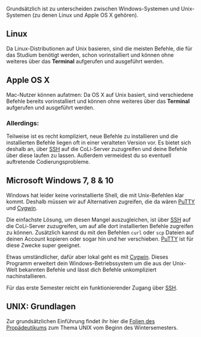Grundsätzlich ist zu unterscheiden zwischen Windows-Systemen und Unix-Systemen (zu denen Linux und Apple OS X gehören).


## Linux

Da Linux-Distributionen auf Unix basieren, sind die meisten Befehle, die für das Studium benötigt werden, schon vorinstalliert und können ohne weiteres über das **Terminal** aufgerufen und ausgeführt werden. 


## Apple OS X
 
Mac-Nutzer können aufatmen: Da OS X auf Unix basiert, sind verschiedene Befehle bereits vorinstalliert und können ohne weiteres über das **Terminal** aufgerufen und ausgeführt werden. 

### Allerdings:

Teilweise ist es recht kompliziert, neue Befehle zu installieren und die installierten Befehle liegen oft in einer veralteten Version vor. Es bietet sich deshalb an, über [SSH](../1x1/ssh.html) auf die CoLi-Server zuzugreifen und deine Befehle über diese laufen zu lassen. Außerdem vermeidest du so eventuell auftretende Codierungsprobleme. 


## Microsoft Windows 7, 8 &amp; 10

Windows hat leider keine vorinstallierte Shell, die mit Unix-Befehlen klar kommt. Deshalb müssen wir auf Alternativen zugreifen, die da wären [PuTTY](http://www.chiark.greenend.org.uk/~sgtatham/putty/download.html) und [Cygwin](https://www.cygwin.com/).


Die einfachste Lösung, um diesen Mangel auszugleichen, ist über [SSH](../1x1/ssh.html) auf die CoLi-Server zuzugreifen, um auf alle dort installierten Befehle zugreifen zu können. Zusätzlich kannst du mit den Befehlen `curl` oder `scp` Dateien auf deinen Account kopieren oder sogar hin und her verschieben. [PuTTY](http://www.chiark.greenend.org.uk/~sgtatham/putty/download.html) ist für diese Zwecke super geeignet. 

Etwas umständlicher, dafür aber lokal geht es mit [Cygwin](https://www.cygwin.com/). Dieses Programm erweitert dein Windows-Betriebssystem um die aus der Unix-Welt bekannten Befehle und lässt dich Befehle unkompliziert nachinstallieren. 

Für das erste Semester reicht ein funktionierender Zugang über [SSH](../1x1/ssh.html).


## UNIX: Grundlagen

Zur grundsätzlichen Einführung findet ihr hier die [Folien des Propädeutikums](../pdf/UnixPraes.pdf) zum Thema UNIX vom Beginn des Wintersemesters.





